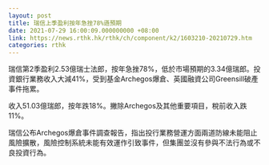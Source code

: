 ```yaml
---
layout: post
title: 瑞信上季盈利按年急挫78%遜預期
date: 2021-07-29 16:00:09.000000000 +08:00
link: https://news.rthk.hk/rthk/ch/component/k2/1603210-20210729.htm
categories: rthk
---
```


瑞信第2季盈利2.53億瑞士法郎，按年急挫78%，低於市場預期的3.34億瑞郎。投資銀行業務收入大減41%，受到基金Archegos爆倉、英國融資公司Greensill破產事件拖累。

收入51.03億瑞郎，按年跌18%。撇除Archegos及其他重要項目，稅前收入跌11%。

瑞信公布Archegos爆倉事件調查報告，指出投行業務營運方面兩道防線未能阻止風險擴散，風險控制系統未能有效運作引致事件，但集團並沒有參與不法行為或不良投資行為。
